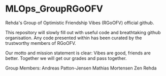 # MLOps_GroupRGoOFV
Rehda's Group of Optimistic Friendship Vibes (RGoOFV) official github.

This repository will slowly fill out with useful code and breathtaking github organisation. Any code presented within has been curated by the trustworthy members of RGoOFV. 

Our motto and mission statement is clear: Vibes are good, friends are better. Together we will get our grades and pass together.

Group Members:
Andreas Patton-Jensen
Mathias Mortensen
Zen Rehda
